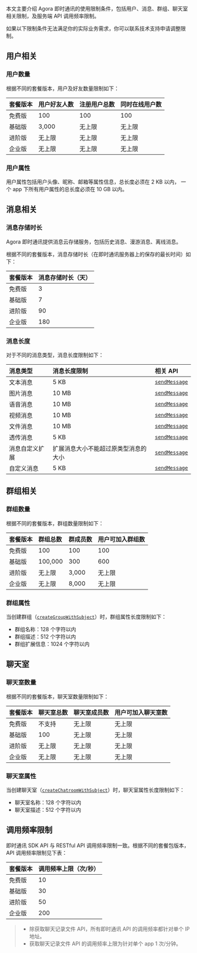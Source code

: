 本文主要介绍 Agora 即时通讯的使用限制条件，包括用户、消息、群组、聊天室相关限制，及服务端 API 调用频率限制。

如果以下限制条件无法满足你的实际业务需求，你可以联系技术支持申请调整限制。

## 用户相关

### 用户数量

根据不同的套餐版本，用户及好友数量限制如下：

| 套餐版本 | 用户好友人数 | 注册用户总数 | 同时在线用户数 |
| :------- | :----------- | :----------- | :------------- |
| 免费版   | 100          | 100          | 100            |
| 基础版   | 3,000        | 无上限       | 无上限         |
| 进阶版   | 无上限       | 无上限       | 无上限         |
| 企业版   | 无上限       | 无上限       | 无上限         |

### 用户属性 

用户属性包括用户头像、昵称、邮箱等属性信息，总长度必须在 2 KB 以内， 一个 app 下所有用户属性的总长度必须在 10 GB 以内。

## 消息相关

### 消息存储时长

Agora 即时通讯提供消息云存储服务，包括历史消息、漫游消息、离线消息。

根据不同的套餐版本，消息存储时长（在即时通讯服务器上的保存的最长时间）如下：

| 套餐版本 | 消息存储时长（天） |
| :------- | :----------------- |
| 免费版   | 3                  |
| 基础版   | 7                  |
| 进阶版   | 90                 |
| 企业版   | 180                |

### 消息长度

对于不同的消息类型，消息长度限制如下：

| 消息类型       | 消息长度限制                         | 相关 API                                                     |
| :------------- | :----------------------------------- | :----------------------------------------------------------- |
| 文本消息       | 5 KB                                 | [`sendMessage`](./API%20Reference/im_oc/v1.0.1/protocol_i_agora_chat_manager-p.html#a8821136c6789db74d4067c68d898c32d) |
| 图片消息       | 10 MB                                | [`sendMessage`](./API%20Reference/im_oc/v1.0.1/protocol_i_agora_chat_manager-p.html#a8821136c6789db74d4067c68d898c32d) |
| 语音消息       | 10 MB                                 | [`sendMessage`](./API%20Reference/im_oc/v1.0.1/protocol_i_agora_chat_manager-p.html#a8821136c6789db74d4067c68d898c32d)  |
| 视频消息       | 10 MB                                |[`sendMessage`](./API%20Reference/im_oc/v1.0.1/protocol_i_agora_chat_manager-p.html#a8821136c6789db74d4067c68d898c32d)  |
| 文件消息       | 10 MB                               | [`sendMessage`](./API%20Reference/im_oc/v1.0.1/protocol_i_agora_chat_manager-p.html#a8821136c6789db74d4067c68d898c32d) |
| 透传消息       | 5 KB                                 | [`sendMessage`](./API%20Reference/im_oc/v1.0.1/protocol_i_agora_chat_manager-p.html#a8821136c6789db74d4067c68d898c32d) |
| 消息自定义扩展 | 扩展消息大小不能超过原类型消息的大小 | [`sendMessage`](./API%20Reference/im_oc/v1.0.1/protocol_i_agora_chat_manager-p.html#a8821136c6789db74d4067c68d898c32d) |
| 自定义消息     | 5 KB                                 | [`sendMessage`](./API%20Reference/im_oc/v1.0.1/protocol_i_agora_chat_manager-p.html#a8821136c6789db74d4067c68d898c32d) |

## 群组相关

### 群组数量

根据不同的套餐版本，群组数量限制如下：

| 套餐版本 | 群组总数 | 群成员数 | 用户可加入群组数 |
| :------- | :------- | :------- | :--------------- |
| 免费版   | 100      | 100      | 100              |
| 基础版   | 100,000  | 300      | 600              |
| 进阶版   | 无上限   | 3,000    | 无上限           |
| 企业版   | 无上限   | 8,000    | 无上限           |

### 群组属性

当创建群组（[`createGroupWithSubject`](./API%20Reference/im_oc/v1.0.1/protocol_i_agora_chat_group_manager-p.html#a4b2c6b54c23e55edd6b1a487cee6e69f)）时，群组属性长度限制如下：

- 群组名称：128 个字符以内
- 群组描述：512 个字符以内
- 群组扩展信息：1024 个字符以内

## 聊天室

### 聊天室数量

根据不同的套餐版本，聊天室数量限制如下：

| 套餐版本 | 聊天室总数 | 聊天室成员数 | 用户可加入聊天室数 |
| :------- | :--------- | :----------- | :----------------- |
| 免费版   | 不支持     | 无上限       | 无上限             |
| 基础版   | 100        | 无上限       | 无上限             |
| 进阶版   | 无上限     | 无上限       | 无上限             |
| 企业版   | 无上限     | 无上限       | 无上限             |

### 聊天室属性

当创建聊天室（[`createChatroomWithSubject`](./API%20Reference/im_oc/v1.0.1/protocol_i_agora_chatroom_manager-p.html#a65784b4c85570bd6ea17d9ef010b0b6e)）时，聊天室属性长度限制如下：

- 聊天室名称：128 个字符以内
- 聊天室描述：512 个字符以内

## 调用频率限制

即时通讯 SDK API 与 RESTful API 调用频率限制一致。根据不同的套餐包版本，API 调用频率限制见下表：

| 套餐版本 | 调用频率上限（次/秒） |
| :------- | :---------------- |
| 免费版   | 10                |
| 基础版   | 30                |
| 进阶版   | 50                |
| 企业版   | 200               |
	
> - 除获取聊天记录文件 API，所有即时通讯 API 的调用频率都针对单个 IP 地址。
> - 获取聊天记录文件 API 的调用频率上限为针对单个 app 1 次/分钟。